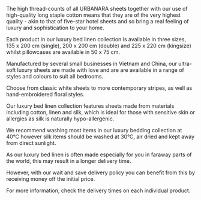 The high thread-counts of all URBANARA sheets together with our use of high-quality long staple cotton means that they are of the very highest quality - akin to that of five-star hotel sheets and so bring a real feeling of luxury and sophistication to your home.

Each product in our luxury bed linen collection is available in three sizes, 135 x 200 cm (single), 200 x 200 cm (double) and 225 x 220 cm (kingsize) whilst pillowcases are available in 50 x 75 cm.

Manufactured by several small businesses in Vietnam and China, our ultra-soft luxury sheets are made with love and are are available in a range of styles and colours to suit all bedrooms.

Choose from classic white sheets to more contemporary stripes, as well as hand-embroidered floral styles.

Our luxury bed linen collection features sheets made from materials including cotton, linen and silk, which is ideal for those with sensitive skin or allergies as silk is naturally hypo-allergenic.

We recommend washing most items in our luxury bedding collection at 40°C however silk items should be washed at 30°C, air dried and kept away from direct sunlight.

As our luxury bed linen is often made especially for you in faraway parts of the world, this may result in a longer delivery time.

However, with our wait and save delivery policy you can benefit from this by receiving money off the initial price.

For more information, check the delivery times on each individual product.
